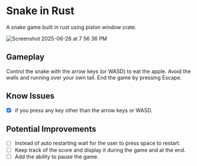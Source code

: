 # Snake in Rust

A snake game built in rust using piston window crate.

![Screenshot 2025-06-28 at 7 56 36 PM](https://github.com/user-attachments/assets/1f608d06-e9e2-495c-bac5-5555e001cffd)

## Gameplay

Control the snake with the arrow keys (or WASD) to eat the apple.
Avoid the walls and running over your own tail.
End the game by pressing Escape.

## Know Issues

- [x] if you press any key other than the arrow keys or WASD.

## Potential Improvements

- [ ] Instead of auto restarting wait for the user to press space to restart.
- [ ] Keep track of the score and display it during the game and at the end.
- [ ] Add the ability to pause the game.
